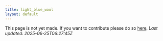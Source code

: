 ```yaml
---
title: light_blue_wool
layout: default
---
```


This page is not yet made. If you want to contribute please do so [here](https://github.com/CrazyH2/Bigstone/blob/wiki/components/light_blue_wool.md).
_Last updated: 2025-06-25T06:27:45Z_
